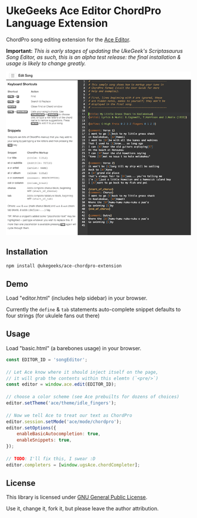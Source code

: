 # UkeGeeks Ace Editor ChordPro Language Extension

ChordPro song editing extension for the [Ace Editor](https://ace.c9.io/).

**Important:** *This is early stages of updating the UkeGeek's Scriptasaurus Song Editor, as such,
this is an alpha test release: the final installation & usage is likely to change greatly.*

![ukegeeks-AceEditor-ChordPro-extension-screenshot](./docs/imgs/ukegeeks-AceEditor-ChordPro-extension-screenshot.png)

## Installation

```
npm install @ukegeeks/ace-chordpro-extension
```

## Demo

Load "editor.html" (includes help sidebar) in your browser.

Currently the `define` & `tab` statements auto-complete snippet defaults to four strings (for ukulele fans out there)

## Usage

Load "basic.html" (a barebones usage) in your browser.

```js
const EDITOR_ID = 'songEditor';

// Let Ace know where it should inject itself on the page,
// it will grab the contents within this elemtn (`<pre/>`)
const editor = window.ace.edit(EDITOR_ID);

// choose a color scheme (see Ace prebuilts for dozens of choices)
editor.setTheme('ace/theme/idle_fingers');

// Now we tell Ace to treat our text as ChordPro
editor.session.setMode('ace/mode/chordpro');
editor.setOptions({
    enableBasicAutocompletion: true,
    enableSnippets: true,
});

// TODO: I'll fix this, I swear :D
editor.completers = [window.ugsAce.chordCompleter];
```

## License

This library is licensed under [GNU General Public License](http://www.gnu.org/licenses/gpl.html).

Use it, change it, fork it, but please leave the author attribution.
